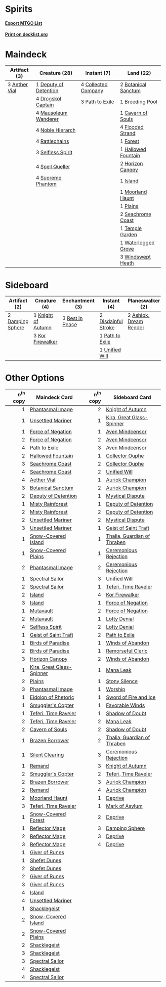 # Spirits

#### [Export MTGO List](../collection/Spirits/Spirits.txt)
#### [Print on decklist.org](http://decklist.org/?deckmain=3%09Aether%20Vial%0A2%09Botanical%20Sanctum%0A1%09Breeding%20Pool%0A1%09Cavern%20of%20Souls%0A4%09Collected%20Company%0A1%09Deputy%20of%20Detention%0A4%09Drogskol%20Captain%0A4%09Flooded%20Strand%0A1%09Forest%0A1%09Hallowed%20Fountain%0A2%09Horizon%20Canopy%0A1%09Island%0A4%09Mausoleum%20Wanderer%0A1%09Moorland%20Haunt%0A4%09Noble%20Hierarch%0A3%09Path%20to%20Exile%0A1%09Plains%0A4%09Rattlechains%0A2%09Seachrome%20Coast%0A3%09Selfless%20Spirit%0A4%09Spell%20Queller%0A4%09Supreme%20Phantom%0A1%09Temple%20Garden%0A1%09Waterlogged%20Grove%0A3%09Windswept%20Heath&deckside=2%09Ashiok,%20Dream%20Render%0A2%09Damping%20Sphere%0A2%09Disdainful%20Stroke%0A1%09Knight%20of%20Autumn%0A3%09Kor%20Firewalker%0A1%09Path%20to%20Exile%0A3%09Rest%20in%20Peace%0A1%09Unified%20Will)
# Maindeck

|                                     Artifact (3)                                      |                                         Creature (28)                                          |                                         Instant (7)                                          |                                          Land (22)                                           |
|---------------------------------------------------------------------------------------|------------------------------------------------------------------------------------------------|----------------------------------------------------------------------------------------------|----------------------------------------------------------------------------------------------|
|3 [Aether Vial](http://gatherer.wizards.com/Pages/Card/Details.aspx?multiverseid=48146)|1 [Deputy of Detention](http://gatherer.wizards.com/Pages/Card/Details.aspx?multiverseid=457309)|4 [Collected Company](http://gatherer.wizards.com/Pages/Card/Details.aspx?multiverseid=394519)|2 [Botanical Sanctum](http://gatherer.wizards.com/Pages/Card/Details.aspx?multiverseid=417817)|
|                                                                                       |4 [Drogskol Captain](http://gatherer.wizards.com/Pages/Card/Details.aspx?multiverseid=244773)   |3 [Path to Exile](http://gatherer.wizards.com/Pages/Card/Details.aspx?multiverseid=220511)    |1 [Breeding Pool](http://gatherer.wizards.com/Pages/Card/Details.aspx?multiverseid=97088)     |
|                                                                                       |4 [Mausoleum Wanderer](http://gatherer.wizards.com/Pages/Card/Details.aspx?multiverseid=414364) |                                                                                              |1 [Cavern of Souls](http://gatherer.wizards.com/Pages/Card/Details.aspx?multiverseid=278058)  |
|                                                                                       |4 [Noble Hierarch](http://gatherer.wizards.com/Pages/Card/Details.aspx?multiverseid=179434)     |                                                                                              |4 [Flooded Strand](http://gatherer.wizards.com/Pages/Card/Details.aspx?multiverseid=405098)   |
|                                                                                       |4 [Rattlechains](http://gatherer.wizards.com/Pages/Card/Details.aspx?multiverseid=409824)       |                                                                                              |1 [Forest](http://gatherer.wizards.com/Pages/Card/Details.aspx?multiverseid=439860)           |
|                                                                                       |3 [Selfless Spirit](http://gatherer.wizards.com/Pages/Card/Details.aspx?multiverseid=414332)    |                                                                                              |1 [Hallowed Fountain](http://gatherer.wizards.com/Pages/Card/Details.aspx?multiverseid=97071) |
|                                                                                       |4 [Spell Queller](http://gatherer.wizards.com/Pages/Card/Details.aspx?multiverseid=414494)      |                                                                                              |2 [Horizon Canopy](http://gatherer.wizards.com/Pages/Card/Details.aspx?multiverseid=409571)   |
|                                                                                       |4 [Supreme Phantom](http://gatherer.wizards.com/Pages/Card/Details.aspx?multiverseid=447212)    |                                                                                              |1 [Island](http://gatherer.wizards.com/Pages/Card/Details.aspx?multiverseid=439857)           |
|                                                                                       |                                                                                                |                                                                                              |1 [Moorland Haunt](http://gatherer.wizards.com/Pages/Card/Details.aspx?multiverseid=233239)   |
|                                                                                       |                                                                                                |                                                                                              |1 [Plains](http://gatherer.wizards.com/Pages/Card/Details.aspx?multiverseid=439856)           |
|                                                                                       |                                                                                                |                                                                                              |2 [Seachrome Coast](http://gatherer.wizards.com/Pages/Card/Details.aspx?multiverseid=209399)  |
|                                                                                       |                                                                                                |                                                                                              |1 [Temple Garden](http://gatherer.wizards.com/Pages/Card/Details.aspx?multiverseid=405112)    |
|                                                                                       |                                                                                                |                                                                                              |1 [Waterlogged Grove](http://gatherer.wizards.com/Pages/Card/Details.aspx?multiverseid=464198)|
|                                                                                       |                                                                                                |                                                                                              |3 [Windswept Heath](http://gatherer.wizards.com/Pages/Card/Details.aspx?multiverseid=405115)  |


# Sideboard

|                                       Artifact (2)                                        |                                        Creature (4)                                         |                                     Enchantment (3)                                      |                                         Instant (4)                                          |                                        Planeswalker (2)                                         |
|-------------------------------------------------------------------------------------------|---------------------------------------------------------------------------------------------|------------------------------------------------------------------------------------------|----------------------------------------------------------------------------------------------|-------------------------------------------------------------------------------------------------|
|2 [Damping Sphere](http://gatherer.wizards.com/Pages/Card/Details.aspx?multiverseid=443101)|1 [Knight of Autumn](http://gatherer.wizards.com/Pages/Card/Details.aspx?multiverseid=452933)|3 [Rest in Peace](http://gatherer.wizards.com/Pages/Card/Details.aspx?multiverseid=442021)|2 [Disdainful Stroke](http://gatherer.wizards.com/Pages/Card/Details.aspx?multiverseid=420705)|2 [Ashiok, Dream Render](http://gatherer.wizards.com/Pages/Card/Details.aspx?multiverseid=461155)|
|                                                                                           |3 [Kor Firewalker](http://gatherer.wizards.com/Pages/Card/Details.aspx?multiverseid=442010)  |                                                                                          |1 [Path to Exile](http://gatherer.wizards.com/Pages/Card/Details.aspx?multiverseid=220511)    |                                                                                                 |
|                                                                                           |                                                                                             |                                                                                          |1 [Unified Will](http://gatherer.wizards.com/Pages/Card/Details.aspx?multiverseid=193456)     |                                                                                                 |


# Other Options

|*n*<sup>th</sup> copy|                                           Maindeck Card                                           |*n*<sup>th</sup> copy|                                            Sideboard Card                                            |
|--------------------:|---------------------------------------------------------------------------------------------------|--------------------:|------------------------------------------------------------------------------------------------------|
|                    1|[Phantasmal Image](http://gatherer.wizards.com/Pages/Card/Details.aspx?multiverseid=220099)        |                    2|[Knight of Autumn](http://gatherer.wizards.com/Pages/Card/Details.aspx?multiverseid=452933)           |
|                    1|[Unsettled Mariner](http://gatherer.wizards.com/Pages/Card/Details.aspx?multiverseid=464165)       |                    1|[Kira, Great Glass-Spinner](http://gatherer.wizards.com/Pages/Card/Details.aspx?multiverseid=74445)   |
|                    1|[Force of Negation](http://gatherer.wizards.com/Pages/Card/Details.aspx?multiverseid=464001)       |                    1|[Aven Mindcensor](http://gatherer.wizards.com/Pages/Card/Details.aspx?multiverseid=426707)            |
|                    2|[Force of Negation](http://gatherer.wizards.com/Pages/Card/Details.aspx?multiverseid=464001)       |                    2|[Aven Mindcensor](http://gatherer.wizards.com/Pages/Card/Details.aspx?multiverseid=426707)            |
|                    4|[Path to Exile](http://gatherer.wizards.com/Pages/Card/Details.aspx?multiverseid=220511)           |                    3|[Aven Mindcensor](http://gatherer.wizards.com/Pages/Card/Details.aspx?multiverseid=426707)            |
|                    2|[Hallowed Fountain](http://gatherer.wizards.com/Pages/Card/Details.aspx?multiverseid=97071)        |                    1|[Collector Ouphe](http://gatherer.wizards.com/Pages/Card/Details.aspx?multiverseid=464107)            |
|                    3|[Seachrome Coast](http://gatherer.wizards.com/Pages/Card/Details.aspx?multiverseid=209399)         |                    2|[Collector Ouphe](http://gatherer.wizards.com/Pages/Card/Details.aspx?multiverseid=464107)            |
|                    4|[Seachrome Coast](http://gatherer.wizards.com/Pages/Card/Details.aspx?multiverseid=209399)         |                    2|[Unified Will](http://gatherer.wizards.com/Pages/Card/Details.aspx?multiverseid=193456)               |
|                    4|[Aether Vial](http://gatherer.wizards.com/Pages/Card/Details.aspx?multiverseid=48146)              |                    1|[Auriok Champion](http://gatherer.wizards.com/Pages/Card/Details.aspx?multiverseid=72921)             |
|                    3|[Botanical Sanctum](http://gatherer.wizards.com/Pages/Card/Details.aspx?multiverseid=417817)       |                    2|[Auriok Champion](http://gatherer.wizards.com/Pages/Card/Details.aspx?multiverseid=72921)             |
|                    2|[Deputy of Detention](http://gatherer.wizards.com/Pages/Card/Details.aspx?multiverseid=457309)     |                    1|[Mystical Dispute](http://gatherer.wizards.com/Pages/Card/Details.aspx?multiverseid=473020)           |
|                    1|[Misty Rainforest](http://gatherer.wizards.com/Pages/Card/Details.aspx?multiverseid=405102)        |                    1|[Deputy of Detention](http://gatherer.wizards.com/Pages/Card/Details.aspx?multiverseid=457309)        |
|                    2|[Misty Rainforest](http://gatherer.wizards.com/Pages/Card/Details.aspx?multiverseid=405102)        |                    2|[Deputy of Detention](http://gatherer.wizards.com/Pages/Card/Details.aspx?multiverseid=457309)        |
|                    2|[Unsettled Mariner](http://gatherer.wizards.com/Pages/Card/Details.aspx?multiverseid=464165)       |                    2|[Mystical Dispute](http://gatherer.wizards.com/Pages/Card/Details.aspx?multiverseid=473020)           |
|                    3|[Unsettled Mariner](http://gatherer.wizards.com/Pages/Card/Details.aspx?multiverseid=464165)       |                    1|[Geist of Saint Traft](http://gatherer.wizards.com/Pages/Card/Details.aspx?multiverseid=409577)       |
|                    1|[Snow-Covered Island](http://gatherer.wizards.com/Pages/Card/Details.aspx?multiverseid=121130)     |                    1|[Thalia, Guardian of Thraben](http://gatherer.wizards.com/Pages/Card/Details.aspx?multiverseid=442025)|
|                    1|[Snow-Covered Plains](http://gatherer.wizards.com/Pages/Card/Details.aspx?multiverseid=121267)     |                    1|[Ceremonious Rejection](http://gatherer.wizards.com/Pages/Card/Details.aspx?multiverseid=417613)      |
|                    2|[Phantasmal Image](http://gatherer.wizards.com/Pages/Card/Details.aspx?multiverseid=220099)        |                    2|[Ceremonious Rejection](http://gatherer.wizards.com/Pages/Card/Details.aspx?multiverseid=417613)      |
|                    1|[Spectral Sailor](http://gatherer.wizards.com/Pages/Card/Details.aspx?multiverseid=466830)         |                    3|[Unified Will](http://gatherer.wizards.com/Pages/Card/Details.aspx?multiverseid=193456)               |
|                    2|[Spectral Sailor](http://gatherer.wizards.com/Pages/Card/Details.aspx?multiverseid=466830)         |                    1|[Teferi, Time Raveler](http://gatherer.wizards.com/Pages/Card/Details.aspx?multiverseid=461148)       |
|                    2|[Island](http://gatherer.wizards.com/Pages/Card/Details.aspx?multiverseid=439857)                  |                    4|[Kor Firewalker](http://gatherer.wizards.com/Pages/Card/Details.aspx?multiverseid=442010)             |
|                    3|[Island](http://gatherer.wizards.com/Pages/Card/Details.aspx?multiverseid=439857)                  |                    1|[Force of Negation](http://gatherer.wizards.com/Pages/Card/Details.aspx?multiverseid=464001)          |
|                    1|[Mutavault](http://gatherer.wizards.com/Pages/Card/Details.aspx?multiverseid=370733)               |                    2|[Force of Negation](http://gatherer.wizards.com/Pages/Card/Details.aspx?multiverseid=464001)          |
|                    2|[Mutavault](http://gatherer.wizards.com/Pages/Card/Details.aspx?multiverseid=370733)               |                    1|[Lofty Denial](http://gatherer.wizards.com/Pages/Card/Details.aspx?multiverseid=485379)               |
|                    4|[Selfless Spirit](http://gatherer.wizards.com/Pages/Card/Details.aspx?multiverseid=414332)         |                    2|[Lofty Denial](http://gatherer.wizards.com/Pages/Card/Details.aspx?multiverseid=485379)               |
|                    1|[Geist of Saint Traft](http://gatherer.wizards.com/Pages/Card/Details.aspx?multiverseid=409577)    |                    2|[Path to Exile](http://gatherer.wizards.com/Pages/Card/Details.aspx?multiverseid=220511)              |
|                    1|[Birds of Paradise](http://gatherer.wizards.com/Pages/Card/Details.aspx?multiverseid=129906)       |                    1|[Winds of Abandon](http://gatherer.wizards.com/Pages/Card/Details.aspx?multiverseid=463986)           |
|                    2|[Birds of Paradise](http://gatherer.wizards.com/Pages/Card/Details.aspx?multiverseid=129906)       |                    1|[Remorseful Cleric](http://gatherer.wizards.com/Pages/Card/Details.aspx?multiverseid=447169)          |
|                    3|[Horizon Canopy](http://gatherer.wizards.com/Pages/Card/Details.aspx?multiverseid=409571)          |                    2|[Winds of Abandon](http://gatherer.wizards.com/Pages/Card/Details.aspx?multiverseid=463986)           |
|                    1|[Kira, Great Glass-Spinner](http://gatherer.wizards.com/Pages/Card/Details.aspx?multiverseid=74445)|                    1|[Mana Leak](http://gatherer.wizards.com/Pages/Card/Details.aspx?multiverseid=45242)                   |
|                    2|[Plains](http://gatherer.wizards.com/Pages/Card/Details.aspx?multiverseid=439856)                  |                    1|[Stony Silence](http://gatherer.wizards.com/Pages/Card/Details.aspx?multiverseid=247425)              |
|                    3|[Phantasmal Image](http://gatherer.wizards.com/Pages/Card/Details.aspx?multiverseid=220099)        |                    1|[Worship](http://gatherer.wizards.com/Pages/Card/Details.aspx?multiverseid=25553)                     |
|                    1|[Eidolon of Rhetoric](http://gatherer.wizards.com/Pages/Card/Details.aspx?multiverseid=380409)     |                    1|[Sword of Fire and Ice](http://gatherer.wizards.com/Pages/Card/Details.aspx?multiverseid=46429)       |
|                    1|[Smuggler's Copter](http://gatherer.wizards.com/Pages/Card/Details.aspx?multiverseid=417808)       |                    1|[Favorable Winds](http://gatherer.wizards.com/Pages/Card/Details.aspx?multiverseid=240131)            |
|                    1|[Teferi, Time Raveler](http://gatherer.wizards.com/Pages/Card/Details.aspx?multiverseid=461148)    |                    1|[Shadow of Doubt](http://gatherer.wizards.com/Pages/Card/Details.aspx?multiverseid=83827)             |
|                    2|[Teferi, Time Raveler](http://gatherer.wizards.com/Pages/Card/Details.aspx?multiverseid=461148)    |                    2|[Mana Leak](http://gatherer.wizards.com/Pages/Card/Details.aspx?multiverseid=45242)                   |
|                    2|[Cavern of Souls](http://gatherer.wizards.com/Pages/Card/Details.aspx?multiverseid=278058)         |                    2|[Shadow of Doubt](http://gatherer.wizards.com/Pages/Card/Details.aspx?multiverseid=83827)             |
|                    1|[Brazen Borrower](http://gatherer.wizards.com/Pages/Card/Details.aspx?multiverseid=473001)         |                    2|[Thalia, Guardian of Thraben](http://gatherer.wizards.com/Pages/Card/Details.aspx?multiverseid=442025)|
|                    1|[Silent Clearing](http://gatherer.wizards.com/Pages/Card/Details.aspx?multiverseid=464195)         |                    3|[Ceremonious Rejection](http://gatherer.wizards.com/Pages/Card/Details.aspx?multiverseid=417613)      |
|                    1|[Remand](http://gatherer.wizards.com/Pages/Card/Details.aspx?multiverseid=380255)                  |                    3|[Knight of Autumn](http://gatherer.wizards.com/Pages/Card/Details.aspx?multiverseid=452933)           |
|                    2|[Smuggler's Copter](http://gatherer.wizards.com/Pages/Card/Details.aspx?multiverseid=417808)       |                    2|[Teferi, Time Raveler](http://gatherer.wizards.com/Pages/Card/Details.aspx?multiverseid=461148)       |
|                    2|[Brazen Borrower](http://gatherer.wizards.com/Pages/Card/Details.aspx?multiverseid=473001)         |                    3|[Auriok Champion](http://gatherer.wizards.com/Pages/Card/Details.aspx?multiverseid=72921)             |
|                    2|[Remand](http://gatherer.wizards.com/Pages/Card/Details.aspx?multiverseid=380255)                  |                    4|[Auriok Champion](http://gatherer.wizards.com/Pages/Card/Details.aspx?multiverseid=72921)             |
|                    2|[Moorland Haunt](http://gatherer.wizards.com/Pages/Card/Details.aspx?multiverseid=233239)          |                    1|[Deprive](http://gatherer.wizards.com/Pages/Card/Details.aspx?multiverseid=193519)                    |
|                    3|[Teferi, Time Raveler](http://gatherer.wizards.com/Pages/Card/Details.aspx?multiverseid=461148)    |                    1|[Mark of Asylum](http://gatherer.wizards.com/Pages/Card/Details.aspx?multiverseid=186615)             |
|                    1|[Snow-Covered Forest](http://gatherer.wizards.com/Pages/Card/Details.aspx?multiverseid=121192)     |                    2|[Deprive](http://gatherer.wizards.com/Pages/Card/Details.aspx?multiverseid=193519)                    |
|                    1|[Reflector Mage](http://gatherer.wizards.com/Pages/Card/Details.aspx?multiverseid=407667)          |                    3|[Damping Sphere](http://gatherer.wizards.com/Pages/Card/Details.aspx?multiverseid=443101)             |
|                    2|[Reflector Mage](http://gatherer.wizards.com/Pages/Card/Details.aspx?multiverseid=407667)          |                    3|[Deprive](http://gatherer.wizards.com/Pages/Card/Details.aspx?multiverseid=193519)                    |
|                    3|[Reflector Mage](http://gatherer.wizards.com/Pages/Card/Details.aspx?multiverseid=407667)          |                    4|[Deprive](http://gatherer.wizards.com/Pages/Card/Details.aspx?multiverseid=193519)                    |
|                    1|[Giver of Runes](http://gatherer.wizards.com/Pages/Card/Details.aspx?multiverseid=463962)          |                     |                                                                                                      |
|                    1|[Shefet Dunes](http://gatherer.wizards.com/Pages/Card/Details.aspx?multiverseid=430872)            |                     |                                                                                                      |
|                    2|[Shefet Dunes](http://gatherer.wizards.com/Pages/Card/Details.aspx?multiverseid=430872)            |                     |                                                                                                      |
|                    2|[Giver of Runes](http://gatherer.wizards.com/Pages/Card/Details.aspx?multiverseid=463962)          |                     |                                                                                                      |
|                    3|[Giver of Runes](http://gatherer.wizards.com/Pages/Card/Details.aspx?multiverseid=463962)          |                     |                                                                                                      |
|                    4|[Island](http://gatherer.wizards.com/Pages/Card/Details.aspx?multiverseid=439857)                  |                     |                                                                                                      |
|                    4|[Unsettled Mariner](http://gatherer.wizards.com/Pages/Card/Details.aspx?multiverseid=464165)       |                     |                                                                                                      |
|                    1|[Shacklegeist](http://gatherer.wizards.com/Pages/Card/Details.aspx?multiverseid=488252)            |                     |                                                                                                      |
|                    2|[Snow-Covered Island](http://gatherer.wizards.com/Pages/Card/Details.aspx?multiverseid=121130)     |                     |                                                                                                      |
|                    2|[Snow-Covered Plains](http://gatherer.wizards.com/Pages/Card/Details.aspx?multiverseid=121267)     |                     |                                                                                                      |
|                    2|[Shacklegeist](http://gatherer.wizards.com/Pages/Card/Details.aspx?multiverseid=488252)            |                     |                                                                                                      |
|                    3|[Shacklegeist](http://gatherer.wizards.com/Pages/Card/Details.aspx?multiverseid=488252)            |                     |                                                                                                      |
|                    3|[Spectral Sailor](http://gatherer.wizards.com/Pages/Card/Details.aspx?multiverseid=466830)         |                     |                                                                                                      |
|                    4|[Shacklegeist](http://gatherer.wizards.com/Pages/Card/Details.aspx?multiverseid=488252)            |                     |                                                                                                      |
|                    4|[Spectral Sailor](http://gatherer.wizards.com/Pages/Card/Details.aspx?multiverseid=466830)         |                     |                                                                                                      |

